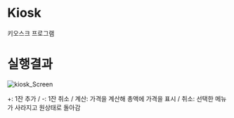 # Kiosk
키오스크 프로그램

# 실행결과

![kiosk_Screen](https://user-images.githubusercontent.com/93318468/139366277-d7e9e122-3b3e-4942-b018-c97b836d7276.jpg)

+: 1잔 추가 / 
-: 1잔 취소 / 
계산: 가격을 계산해 총액에 가격을 표시 / 
취소: 선택한 메뉴가 사라지고 원상태로 돌아감
